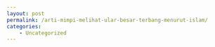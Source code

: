 ```yaml
---
layout: post
permalink: /arti-mimpi-melihat-ular-besar-terbang-menurut-islam/
categories:
    - Uncategorized
---
```


